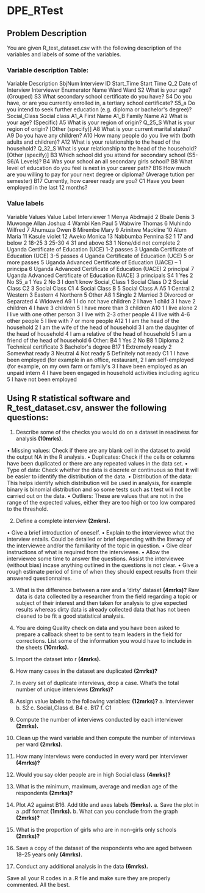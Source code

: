 # DPE_RTest

## Problem Description
You are given R_test_dataset.csv with the following description of the variables and labels of some of the variables. 

### Variable description Table:

Variable	Description
SbjNum	Interview ID
Start_Time	Start Time
Q_2	Date of Interview
Interviewer	Enumerator Name
Ward	Ward
S2	What is your age?(Grouped)
S3	What secondary school certificate do you have?
S4	Do you have, or are you currently enrolled in, a tertiary school certificate?
S5_a	Do you intend to seek further education (e.g. diploma or bachelor's degree)?
Social_Class	Social class
A1_A	First Name
A1_B	Family Name
A2	What is your age? (Specific)
A5	What is your region of origin?
Q_25_S	What is your region of origin?  [Other (specify)]
A8	What is your current marital status?
A9	Do you have any children?
A10	How many people do you live with (both adults and children)?
A12	What is your relationship to the head of the household?
Q_32_S	What is your relationship to the head of the household?  [Other (specify)]
B3	Which school did you attend for secondary school (S5-S6/A Levels)?
B4	Was your school an all secondary girls school?
B8	What level of education do you feel is next in your career path?
B16	How much are you willing to pay for your next degree or diploma? (Average tution per semester)
B17	Currently, how career ready are you?
C1	Have you been employed in the last 12 months?



### Value labels

Variable Values
Value	Label
Interviewer	1	Menya Abdmajid
	2	Bbale Denis
	3	Muwonge Allan Joshua
	4	Wambi Ken Paul
	5	Wabwire Thomas
	6	Muhindo Wilfred
	7	Ahumuza Owen
	8	Mirembe Mary
	9	Arinitwe Mackline
	10	Alum Maria
	11	Kasule violet
	12	Aweko Monica
	13	Nabbumba Pennina
S2	1	17 and below
	2	18-25
	3	25-30
	4	31 and above
S3	1	None/did not complete
	2	Uganda Certificate of Education (UCE) 1-2 passes
	3	Uganda Certificate of Education (UCE) 3-5 passes
	4	Uganda Certificate of Education (UCE) 5 or more passes
	5	Uganda Advanced Certificate of Education (UACE) – 1 principa
	6	Uganda Advanced Certificate of Education (UACE) 2 principal
	7	Uganda Advanced Certificate of Education (UACE) 3 principals
S4	1	Yes
	2	No
S5_a	1	Yes
	2	No
	3	I don't know
Social_Class	1	Social Class D
	2	Social Class C2
	3	Social Class C1
	4	Social Class B
	5	Social Class A
A5	1	Central
	2	Western
	3	Eastern
	4	Northern
	5	Other
A8	1	Single
	2	Married
	3	Divorced or Separated
	4	Widowed
A9	1	I do not have children
	2	I have 1 child
	3	I have 2 children
	4	I have 3 children
	5	I have more than 3 children
A10	1	I live alone
	2	I live with one other person
	3	I live with 2-3 other people
	4	I live with 4-6 other people
	5	I live with 7 or more people
A12	1	I am the head of the household
	2	I am the wife of the head of household
	3	I am the daughter of the head of household
	4	I am a relative of the head of household
	5	I am a friend of the head of household
	6	Other:
B4	1	Yes
	2	No
B8	1	Diploma
	2	Technical certificate
	3	Bachelor's degree
B17	1	Extremely ready
	2	Somewhat ready
	3	Neutral
	4	Not ready
	5	Definitely not ready
C1	1	I have been employed (for example in an office, restaurant,
	2	I am self-employed (for example, on my own farm or family's
	3	I have been employed as an unpaid intern
	4	I have been engaged in household activities including agricu
	5	I have not been employed

## Using R statistical software and R_test_dataset.csv, answer the following questions:

1.	Describe some of the checks you would do on a dataset in readiness for analysis **(10mrks).**

•	Missing values: Check if there are any blank cell in the dataset to avoid the output NA in the R analysis.
•	Duplicates: Check if the cells or columns have been duplicated or there are any repeated values in the data set.
•	Type of data: Check whether the data is discrete or continuous so that it will be easier to identify the distribution of the data.
•	Distribution of the data: This helps identify which distribution will be used in analysis, for example binary is binomial distribution and so some tests such as t test will not be carried out on the data.
•	Outliers: These are values that are not in the range of the expected values, either they are too high or too low compared to the threshold.

2.	Define a complete interview **(2mkrs).**

•	Give a brief introduction of oneself.
•	Explain to the interviewee what the interview entails. Could be detailed or brief depending with the literacy of the interviewee and/or the familiarity of the topic in question.
•	Give clear instructions of what is required from the interviewee.
•	Allow the interviewee some time to answer the questions. Assist the interviewee (without bias) incase anything outlined in the questions is not clear.
•	Give a rough estimate period of time of when they should expect results from their answered questionnaires.

3.	What is the difference between a raw and a ‘dirty’ dataset **(4mrks)?**
Raw data is data collected by a researcher from the field regarding a topic or subject of their interest and then taken for analysis to give expected results whereas dirty data is already collected data that has not been cleaned to be fit a good statistical analysis.

4.	You are doing Quality check on data and you have been asked to prepare a callback sheet to be sent to team leaders in the field for corrections. List some of the information you would have to include in the sheets **(10mrks).**


5.	Import the dataset into r **(4mrks).**

6.	How many cases in the dataset are duplicated **(2mrks)?**

7.	In every set of duplicate interviews, drop a case. What’s the total number of unique interviews **(2mrks)?**

8.	Assign value labels to the following variables: **(12mrks)?**
a.	Interviewer
b.	S2
c.	Social_Class
d.	B4
e.	B17
f.	C1

9.	Compute the number of interviews conducted by each interviewer **(2mrks).**

10.	Clean up the ward variable and then compute the number of interviews per ward **(2mrks).**

11.	How many interviews were conducted in every ward per interviewer **(4mrks)?**

12.	Would you say older people are in high Social class **(4mrks)?**

13.	What is the minimum, maximum, average and median age of the respondents **(2mrks)?**

14.	Plot A2 against B16. Add title and axes labels **(5mrks).**
a.	Save the plot in a .pdf format **(1mrks).**
b.	What can you conclude from the graph **(2mrks)?**

15.	What is the proportion of girls who are in non-girls only schools **(2mrks)?**

16.	Save a copy of the dataset of the respondents who are aged between 18–25 years only **(4mrks).**

17.	Conduct any additional analysis in the data **(6mrks).**

Save all your R codes in a .R file and make sure they are properly commented.
All the best.
